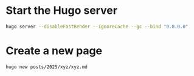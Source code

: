 # Start the Hugo server

```sh
hugo server --disableFastRender --ignoreCache --gc --bind "0.0.0.0"
```

# Create a new page 

```
hugo new posts/2025/xyz/xyz.md
```
